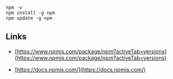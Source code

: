 
```shell
npm -v
npm install -g npm
npm update -g npm
```

## Links
- [https://www.npmjs.com/package/npm?activeTab=versions](https://www.npmjs.com/package/npm?activeTab=versions)

- [https://docs.npmjs.com/](https://docs.npmjs.com/)
